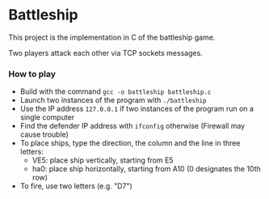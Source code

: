 # Battleship

This project is the implementation in C of the battleship game.

Two players attack each other via TCP sockets messages.

### How to play

- Build with the command `gcc -o battleship battleship.c`
- Launch two instances of the program with `./battleship`
- Use the IP address `127.0.0.1` if two instances of the program run on a single computer
- Find the defender IP address with `ifconfig` otherwise (Firewall may cause trouble)
- To place ships, type the direction, the column and the line in three letters:
  - VE5: place ship vertically, starting from E5
  - ha0: place ship horizontally, starting from A10 (0 designates the 10th row)
- To fire, use two letters (e.g. "D7")

